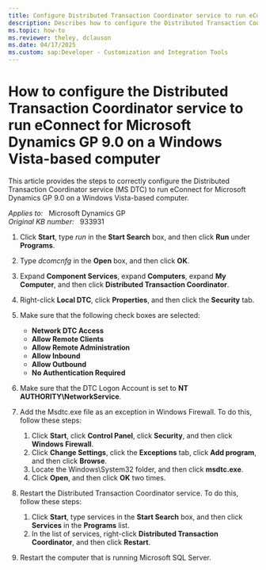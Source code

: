 ```yaml
---
title: Configure Distributed Transaction Coordinator service to run eConnect on a Windows Vista-based computer
description: Describes how to configure the Distributed Transaction Coordinator service to run eConnect for Microsoft Dynamics GP 9.0 on a Windows Vista-based computer.
ms.topic: how-to
ms.reviewer: theley, dclauson
ms.date: 04/17/2025
ms.custom: sap:Developer - Customization and Integration Tools
---
```

# How to configure the Distributed Transaction Coordinator service to run eConnect for Microsoft Dynamics GP 9.0 on a Windows Vista-based computer

This article provides the steps to correctly configure the Distributed Transaction Coordinator service (MS DTC) to run eConnect for Microsoft Dynamics GP 9.0 on a Windows Vista-based computer.

_Applies to:_ &nbsp; Microsoft Dynamics GP  
_Original KB number:_ &nbsp; 933931

1. Click **Start**, type *run* in the **Start Search** box, and then click **Run** under **Programs**.
2. Type *dcomcnfg* in the **Open** box, and then click **OK**.
3. Expand **Component Services**, expand **Computers**, expand **My Computer**, and then click **Distributed Transaction Coordinator**.
4. Right-click **Local DTC**, click **Properties**, and then click the **Security** tab.
5. Make sure that the following check boxes are selected:

    - **Network DTC Access**
    - **Allow Remote Clients**
    - **Allow Remote Administration**
    - **Allow Inbound**
    - **Allow Outbound**
    - **No Authentication Required**

6. Make sure that the DTC Logon Account is set to **NT AUTHORITY\\NetworkService**.
7. Add the Msdtc.exe file as an exception in Windows Firewall. To do this, follow these steps:

    1. Click **Start**, click **Control Panel**, click **Security**, and then click **Windows Firewall**.
    2. Click **Change Settings**, click the **Exceptions** tab, click **Add program**, and then click **Browse**.
    3. Locate the Windows\\System32 folder, and then click **msdtc.exe**.
    4. Click **Open**, and then click **OK** two times.

8. Restart the Distributed Transaction Coordinator service. To do this, follow these steps:

    1. Click **Start**, type services in the **Start Search** box, and then click **Services** in the **Programs** list.
    2. In the list of services, right-click **Distributed Transaction Coordinator**, and then click **Restart**.

9. Restart the computer that is running Microsoft SQL Server.
